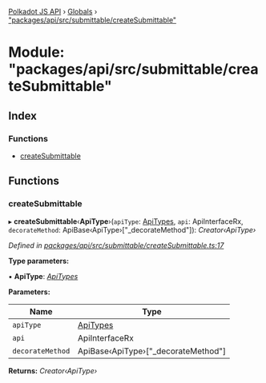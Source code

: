 [Polkadot JS API](../README.md) › [Globals](../globals.md) › ["packages/api/src/submittable/createSubmittable"](_packages_api_src_submittable_createsubmittable_.md)

# Module: "packages/api/src/submittable/createSubmittable"

## Index

### Functions

* [createSubmittable](_packages_api_src_submittable_createsubmittable_.md#createsubmittable)

## Functions

###  createSubmittable

▸ **createSubmittable**‹**ApiType**›(`apiType`: [ApiTypes](_packages_api_src_types_base_.md#apitypes), `api`: ApiInterfaceRx, `decorateMethod`: ApiBase‹ApiType›["_decorateMethod"]): *Creator‹ApiType›*

*Defined in [packages/api/src/submittable/createSubmittable.ts:17](https://github.com/polkadot-js/api/blob/94e9fd2b17/packages/api/src/submittable/createSubmittable.ts#L17)*

**Type parameters:**

▪ **ApiType**: *[ApiTypes](_packages_api_src_types_base_.md#apitypes)*

**Parameters:**

Name | Type |
------ | ------ |
`apiType` | [ApiTypes](_packages_api_src_types_base_.md#apitypes) |
`api` | ApiInterfaceRx |
`decorateMethod` | ApiBase‹ApiType›["_decorateMethod"] |

**Returns:** *Creator‹ApiType›*
